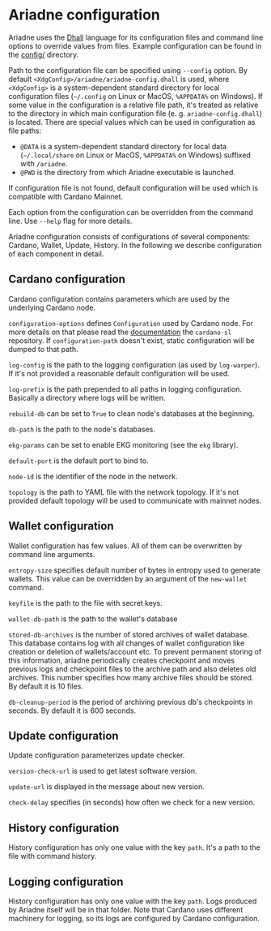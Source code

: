 # Ariadne configuration

Ariadne uses the [Dhall](https://github.com/dhall-lang/dhall-lang)
language for its configuration files and command line options to
override values from files. Example configuration can be
found in the [config/](config) directory.

Path to the configuration file can be specified using `--config` option. By
default `<XdgConfig>/ariadne/ariadne-config.dhall` is used, where
`<XdgConfig>` is a system-dependent standard directory for local
configuration files (`~/.config` on Linux or MacOS, `%APPDATA%` on
Windows). If some value in the configuration is a relative file path,
it's treated as relative to the directory in which main configuration
file (e. g. `ariadne-config.dhall`) is located. There are special
values which can be used in configuration as file paths:
* `@DATA` is a system-dependent standard directory for local
data (`~/.local/share` on Linux or MacOS, `%APPDATA%` on
Windows) suffixed with `/ariadne`.
* `@PWD` is the directory from which Ariadne executable is launched.

If configuration file is not found, default configuration will be used
which is compatible with Cardano Mainnet.

Each option from the configuration can be overridden from the command
line. Use `--help` flag for more details.

Ariadne configuration consists of configurations of several
components: Cardano, Wallet, Update, History. In the following we
describe configuration of each component in detail.

## Cardano configuration

Cardano configuration contains parameters which are used by the
underlying Cardano node.

`configuration-options` defines `Configuration` used by Cardano
node. For more details on that please read the
[documentation](https://github.com/serokell/cardano-sl/blob/fe1e5e07e637e0a6f1396d6edbae9a7a1ef91d31/docs/configuration.md)
the `cardano-sl` repository. If `configuration-path` doesn't exist,
static configuration will be dumped to that path.

`log-config` is the path to the logging configuration (as used by
`log-warper`). If it's not provided a reasonable default configuration
will be used.

`log-prefix` is the path prepended to all paths in logging
configuration. Basically a directory where logs will be written.

`rebuild-db` can be set to `True` to clean node's databases at the
beginning.

`db-path` is the path to the node's databases.

`ekg-params` can be set to enable EKG monitoring (see the `ekg` library).

`default-port` is the default port to bind to.

`node-id` is the identifier of the node in the network.

`topology` is the path to YAML file with the network topology. If it's
not provided default topology will be used to communicate with mainnet
nodes.

## Wallet configuration

Wallet configuration has few values. All of them can be overwritten by
command line arguments.  

`entropy-size` specifies default number of bytes in entropy used to
generate wallets. This value can be overridden by an argument of the
`new-wallet` command.

`keyfile` is the path to the file with secret keys.

`wallet-db-path` is the path to the wallet's database

`stored-db-archives` is the number of stored archives of wallet database. 
This database contains log with all changes of wallet configuration 
like creation or deletion of wallets/account etc. To prevent permanent 
storing of this information, ariadne periodically creates checkpoint
and moves previous logs and checkpoint files to the archive path
and also deletes old archives. This number specifies how many archive files 
should be stored. By default it is 10 files. 

`db-cleanup-period` is the period of archiving previous db's checkpoints in seconds. 
By default it is 600 seconds. 

## Update configuration

Update configuration parameterizes update checker.

`version-check-url` is used to get latest software version.

`update-url` is displayed in the message about new version.

`check-delay` specifies (in seconds) how often we check for a new version.

## History configuration

History configuration has only one value with the key `path`. It's a
path to the file with command history.

## Logging configuration

History configuration has only one value with the key `path`. Logs
produced by Ariadne itself will be in that folder. Note that Cardano
uses different machinery for logging, so its logs are configured by
Cardano configuration.
